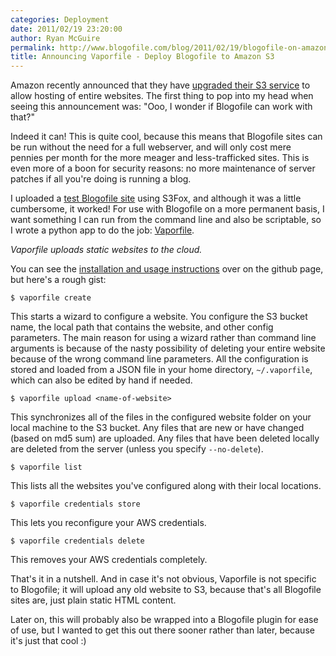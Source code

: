 ```yaml
---
categories: Deployment
date: 2011/02/19 23:20:00
author: Ryan McGuire
permalink: http://www.blogofile.com/blog/2011/02/19/blogofile-on-amazon-s3
title: Announcing Vaporfile - Deploy Blogofile to Amazon S3
---
```

Amazon recently announced that they have [upgraded their S3 service](http://aws.typepad.com/aws/2011/02/host-your-static-website-on-amazon-s3.html) to
allow hosting of entire websites. The first thing to pop into my head
when seeing this announcement was: "Ooo, I wonder if Blogofile can work
with that?"

Indeed it can! This is quite cool, because this means that Blogofile
sites can be run without the need for a full webserver, and will only
cost mere pennies per month for the more meager and less-trafficked
sites. This is even more of a boon for security reasons: no more
maintenance of server patches if all you're doing is running a blog.

I uploaded a [test Blogofile site](http://s3.blogofile.com) using
S3Fox, and although it was a little cumbersome, it worked! For use
with Blogofile on a more permanent basis, I want something I can run
from the command line and also be scriptable, so I wrote a python app
to do the job: [Vaporfile](https://github.com/enigmacurry/vaporfile).

*Vaporfile uploads static websites to the cloud.* 

You can see the [installation and usage
instructions](https://github.com/enigmacurry/vaporfile) over on the
github page, but here's a rough gist:

    $ vaporfile create

This starts a wizard to configure a website. You configure the S3 bucket
name, the local path that contains the website, and other config
parameters. The main reason for using a wizard rather than command
line arguments is because of the nasty possibility of deleting your
entire website because of the wrong command line parameters. All the
configuration is stored and loaded from a JSON file in your home
directory, `~/.vaporfile`, which can also be edited by hand if needed.
    
    $ vaporfile upload <name-of-website>

This synchronizes all of the files in the configured website folder on
your local machine to the S3 bucket. Any files that are new or have
changed (based on md5 sum) are uploaded. Any files that have been
deleted locally are deleted from the server (unless you specify
`--no-delete`).

    $ vaporfile list

This lists all the websites you've configured along with their local
locations.

    $ vaporfile credentials store

This lets you reconfigure your AWS credentials.

    $ vaporfile credentials delete

This removes your AWS credentials completely.

That's it in a nutshell. And in case it's not obvious, Vaporfile is
not specific to Blogofile; it will upload any old website to S3,
because that's all Blogofile sites are, just plain static HTML content.

Later on, this will probably also be wrapped into a Blogofile plugin
for ease of use, but I wanted to get this out there sooner rather than
later, because it's just that cool :)
